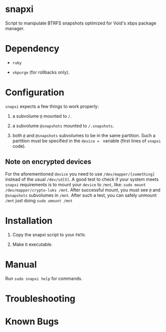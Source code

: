 # snapxi

Script to manipulate BTRFS snapshots optimized for Void's xbps package manager. 

# Dependency

- `ruby`

- `vkpurge` (for rollbacks only).

# Configuration

`snapxi` expects a few things to work properly:

1. a subvolume `@` mounted to `/`.

2. a subvolume `@snapshots` mounted to `/.snapshots`. 

3. both `@` and `@snapshots` subvolumes to be in the same partition.
Such a partition  must be specified in the `device = ` variable (first lines of 
`snapxi` code). 

## Note on encrypted devices

For the aforementioned `device` you need to use `/dev/mapper/[something]` instead of the usual `/dev/sd[X]`. A good test to 
check if your system meets `snapxi` requirements is to mount your `device` to `/mnt`, like:
`sudo mount /dev/mapper/crypto-luks /mnt`. After successful mount, you must see `@` and  `@snapshots` subvolumes in `/mnt`. 
After such a test, you can safely unmount `/mnt` just doing `sudo umount /mnt`


# Installation

1. Copy the snapxi script to your `PATH`.

2. Make it executable.

# Manual

Run `sudo snapxi help` for commands. 

# Troubleshooting

# Known Bugs 

